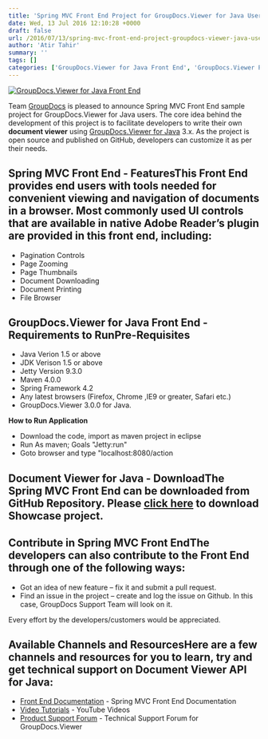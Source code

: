 ```yaml
---
title: 'Spring MVC Front End Project for GroupDocs.Viewer for Java Users'
date: Wed, 13 Jul 2016 12:10:28 +0000
draft: false
url: /2016/07/13/spring-mvc-front-end-project-groupdocs-viewer-java-users/
author: 'Atir Tahir'
summary: ''
tags: []
categories: ['GroupDocs.Viewer for Java Front End', 'GroupDocs.Viewer Product Family']
---
```


[![GroupDocs.Viewer for Java Front End](https://blog.groupdocs.com/wp-content/uploads/sites/4/2014/05/GD_VWR_JavaIcon_114.png)](http://groupdocs.com/dot-net/document-viewer-library)

Team [GroupDocs](http://www.groupdocs.com/) is pleased to announce Spring MVC Front End sample project for GroupDocs.Viewer for Java users. The core idea behind the development of this project is to facilitate developers to write their own **document viewer** using [GroupDocs.Viewer for Java](http://www.groupdocs.com/products/viewer/java "Java document viewer API") 3.x. As the project is open source and published on GitHub, developers can customize it as per their needs.

## Spring MVC Front End - FeaturesThis Front End provides end users with tools needed for convenient viewing and navigation of documents in a browser. Most commonly used UI controls that are available in native Adobe Reader’s plugin are provided in this front end, including:

*   Pagination Controls
*   Page Zooming
*   Page Thumbnails
*   Document Downloading
*   Document Printing
*   File Browser

## GroupDocs.Viewer for Java Front End - Requirements to Run**Pre-Requisites**

*   Java Verion 1.5 or above
*   JDK Verison 1.5 or above
*   Jetty Version 9.3.0
*   Maven 4.0.0
*   Spring Framework 4.2
*   Any latest browsers (Firefox, Chrome ,IE9 or greater, Safari etc.)
*   GroupDocs.Viewer 3.0.0 for Java.

**How to Run Application**

*   Download the code, import as maven project in eclipse
*   Run As maven; Goals "Jetty:run"
*   Goto browser and type "localhost:8080/action

## Document Viewer for Java - DownloadThe Spring MVC Front End can be downloaded from GitHub Repository. Please [click here](https://github.com/groupdocs-viewer) to download Showcase project.

## Contribute in Spring MVC Front EndThe developers can also contribute to the Front End through one of the following ways:

*   Got an idea of new feature – fix it and submit a pull request.
*   Find an issue in the project – create and log the issue on Github. In this case, GroupDocs Support Team will look on it.

Every effort by the developers/customers would be appreciated.

## Available Channels and ResourcesHere are a few channels and resources for you to learn, try and get technical support on **Document Viewer API for Java**:

*   [Front End Documentation](https://docs.groupdocs.com/viewer/java "GroupDocs.Viewer for Java Showcase Documentation") - Spring MVC Front End Documentation
*   [Video Tutorials](https://www.youtube.com/watch?v=ZWjHCSrLZc8 "Java document viewer API video tutorials") - YouTube Videos
*   [Product Support Forum](http://groupdocs.com/Community/forums/groupdocs.viewer-product-family/4/showforum.aspx "GroupDocs.Viewer for Java Support forum") \- Technical Support Forum for GroupDocs.Viewer




